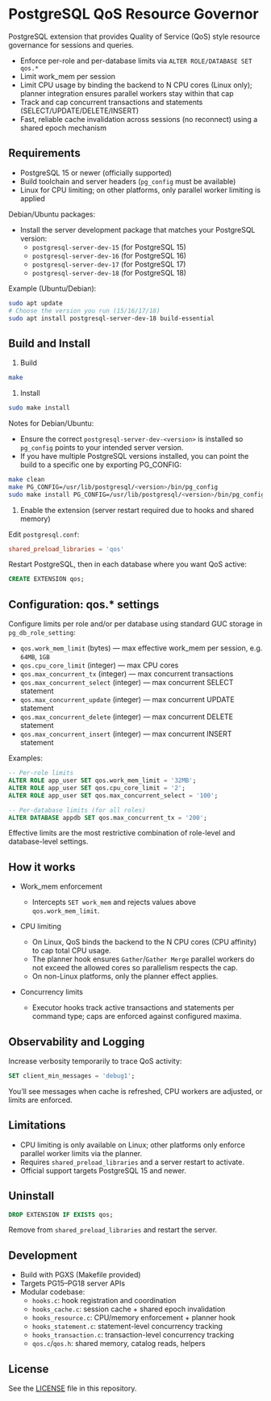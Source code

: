 # PostgreSQL QoS Resource Governor

PostgreSQL extension that provides Quality of Service (QoS) style resource governance for sessions and queries.

- Enforce per-role and per-database limits via `ALTER ROLE/DATABASE SET qos.*`
- Limit work_mem per session
- Limit CPU usage by binding the backend to N CPU cores (Linux only); planner integration ensures parallel workers stay within that cap
- Track and cap concurrent transactions and statements (SELECT/UPDATE/DELETE/INSERT)
- Fast, reliable cache invalidation across sessions (no reconnect) using a shared epoch mechanism

## Requirements

- PostgreSQL 15 or newer (officially supported)
- Build toolchain and server headers (`pg_config` must be available)
- Linux for CPU limiting; on other platforms, only parallel worker limiting is applied

Debian/Ubuntu packages:

- Install the server development package that matches your PostgreSQL version:
  - `postgresql-server-dev-15` (for PostgreSQL 15)
  - `postgresql-server-dev-16` (for PostgreSQL 16)
  - `postgresql-server-dev-17` (for PostgreSQL 17)
  - `postgresql-server-dev-18` (for PostgreSQL 18)

Example (Ubuntu/Debian):

```bash
sudo apt update
# Choose the version you run (15/16/17/18)
sudo apt install postgresql-server-dev-18 build-essential
```

## Build and Install

1. Build

```bash
make
```

1. Install

```bash
sudo make install
```

Notes for Debian/Ubuntu:

- Ensure the correct `postgresql-server-dev-<version>` is installed so `pg_config` points to your intended server version.
- If you have multiple PostgreSQL versions installed, you can point the build to a specific one by exporting PG_CONFIG:

```bash
make clean
make PG_CONFIG=/usr/lib/postgresql/<version>/bin/pg_config
sudo make install PG_CONFIG=/usr/lib/postgresql/<version>/bin/pg_config
```

1. Enable the extension (server restart required due to hooks and shared memory)

Edit `postgresql.conf`:

```conf
shared_preload_libraries = 'qos'
```

Restart PostgreSQL, then in each database where you want QoS active:

```sql
CREATE EXTENSION qos;
```

## Configuration: qos.* settings

Configure limits per role and/or per database using standard GUC storage in `pg_db_role_setting`:

- `qos.work_mem_limit` (bytes) — max effective work_mem per session, e.g. `64MB`, `1GB`
- `qos.cpu_core_limit` (integer) — max CPU cores
- `qos.max_concurrent_tx` (integer) — max concurrent transactions
- `qos.max_concurrent_select` (integer) — max concurrent SELECT statement
- `qos.max_concurrent_update` (integer) — max concurrent UPDATE statement
- `qos.max_concurrent_delete` (integer) — max concurrent DELETE statement
- `qos.max_concurrent_insert` (integer) — max concurrent INSERT statement

Examples:

```sql
-- Per-role limits
ALTER ROLE app_user SET qos.work_mem_limit = '32MB';
ALTER ROLE app_user SET qos.cpu_core_limit = '2';
ALTER ROLE app_user SET qos.max_concurrent_select = '100';

-- Per-database limits (for all roles)
ALTER DATABASE appdb SET qos.max_concurrent_tx = '200';
```

Effective limits are the most restrictive combination of role-level and database-level settings.

## How it works

- Work_mem enforcement
  - Intercepts `SET work_mem` and rejects values above `qos.work_mem_limit`.

- CPU limiting
  - On Linux, QoS binds the backend to the N CPU cores (CPU affinity) to cap total CPU usage.
  - The planner hook ensures `Gather`/`Gather Merge` parallel workers do not exceed the allowed cores so parallelism respects the cap.
  - On non-Linux platforms, only the planner effect applies.

- Concurrency limits
  - Executor hooks track active transactions and statements per command type; caps are enforced against configured maxima.


## Observability and Logging

Increase verbosity temporarily to trace QoS activity:

```sql
SET client_min_messages = 'debug1';
```

You’ll see messages when cache is refreshed, CPU workers are adjusted, or limits are enforced.

## Limitations

- CPU limiting is only available on Linux; other platforms only enforce parallel worker limits via the planner.
- Requires `shared_preload_libraries` and a server restart to activate.
- Official support targets PostgreSQL 15 and newer.

## Uninstall

```sql
DROP EXTENSION IF EXISTS qos;
```

Remove from `shared_preload_libraries` and restart the server.

## Development

- Build with PGXS (Makefile provided)
- Targets PG15–PG18 server APIs
- Modular codebase:
  - `hooks.c`: hook registration and coordination
  - `hooks_cache.c`: session cache + shared epoch invalidation
  - `hooks_resource.c`: CPU/memory enforcement + planner hook
  - `hooks_statement.c`: statement-level concurrency tracking
  - `hooks_transaction.c`: transaction-level concurrency tracking
  - `qos.c`/`qos.h`: shared memory, catalog reads, helpers

## License

See the [LICENSE](LICENSE) file in this repository.
